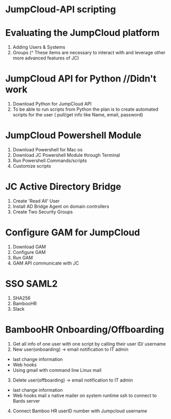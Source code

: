 # JumpCloud-API scripting

# Evaluating the JumpCloud platform
1. Adding Users & Systems
2. Groups
(^ These items are necessary to interact with and leverage other more advanced features of JC)

# JumpCloud API for Python //Didn't work 

1. Download Python for JumpCloud API
2. To be able to run scripts from Python
  the plan is to create automated scripts for the user ( pull/get info like Name, email, password)

# JumpCloud Powershell Module
1. Download Powershell for Mac os
2. Download JC Powershell Module through Terminal
3. Run Powershell Commands/scripts 
4. Customize scripts

# JC Active Directory Bridge 
1. Create 'Read All' User
2. Install AD Bridge Agent on domain controllers
3. Create Two Security Groups

# Configure GAM for JumpCloud
1. Download GAM
2. Configure GAM
3. Run GAM
4. GAM API communicate with JC

# SSO SAML2 
1. SHA256
2. BambooHR
3. Slack

# BambooHR Onboarding/Offboarding
1. Get all info of one user with one script by calling their user ID/ username
2. New user(onboarding) ->  email notification to IT admin
  * last change information
  * Web hooks
  * Using gmail with command line Linux mail
3. Delete user(offboarding) -> email notification to IT admin
  * last change information
  * Web hooks
  mail x
  native mailer on system
  runtime ssh to connect to Bards server
4. Connect Bamboo HR userID number with Jumpcloud username 

